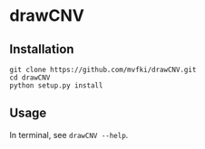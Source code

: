 # drawCNV

## Installation

```
git clone https://github.com/mvfki/drawCNV.git
cd drawCNV
python setup.py install
```

## Usage

In terminal, see `drawCNV --help`.
